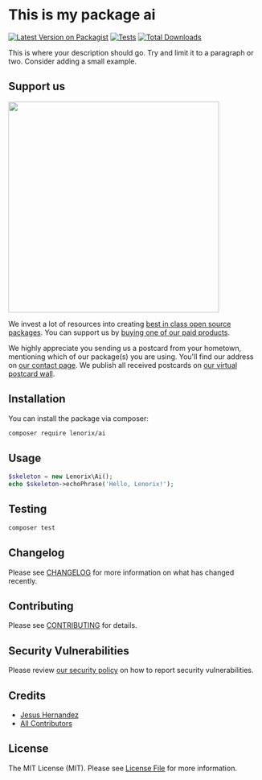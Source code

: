 # This is my package ai

[![Latest Version on Packagist](https://img.shields.io/packagist/v/lenorix/ai.svg?style=flat-square)](https://packagist.org/packages/lenorix/ai)
[![Tests](https://img.shields.io/github/actions/workflow/status/lenorix/ai/run-tests.yml?branch=main&label=tests&style=flat-square)](https://github.com/lenorix/ai/actions/workflows/run-tests.yml)
[![Total Downloads](https://img.shields.io/packagist/dt/lenorix/ai.svg?style=flat-square)](https://packagist.org/packages/lenorix/ai)

This is where your description should go. Try and limit it to a paragraph or two. Consider adding a small example.

## Support us

[<img src="https://github-ads.s3.eu-central-1.amazonaws.com/ai.jpg?t=1" width="419px" />](https://spatie.be/github-ad-click/ai)

We invest a lot of resources into creating [best in class open source packages](https://spatie.be/open-source). You can support us by [buying one of our paid products](https://spatie.be/open-source/support-us).

We highly appreciate you sending us a postcard from your hometown, mentioning which of our package(s) you are using. You'll find our address on [our contact page](https://spatie.be/about-us). We publish all received postcards on [our virtual postcard wall](https://spatie.be/open-source/postcards).

## Installation

You can install the package via composer:

```bash
composer require lenorix/ai
```

## Usage

```php
$skeleton = new Lenorix\Ai();
echo $skeleton->echoPhrase('Hello, Lenorix!');
```

## Testing

```bash
composer test
```

## Changelog

Please see [CHANGELOG](CHANGELOG.md) for more information on what has changed recently.

## Contributing

Please see [CONTRIBUTING](https://github.com/spatie/.github/blob/main/CONTRIBUTING.md) for details.

## Security Vulnerabilities

Please review [our security policy](../../security/policy) on how to report security vulnerabilities.

## Credits

- [Jesus Hernandez](https://github.com/jhg)
- [All Contributors](../../contributors)

## License

The MIT License (MIT). Please see [License File](LICENSE.md) for more information.
